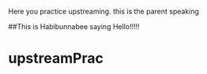 Here you practice upstreaming.
this is the parent speaking



\##This is Habibunnabee saying Hello!!!!!

# upstreamPrac

